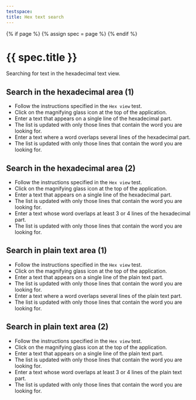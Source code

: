 ```yaml
---
testspace:
title: Hex text search
---
```


{% if page %} {% assign spec = page %} {% endif %}

# {{ spec.title }}
Searching for text in the hexadecimal text view.

## Search in the hexadecimal area (1)
- Follow the instructions specified in the `Hex view` test.
- Click on the magnifying glass icon at the top of the application.
- Enter a text that appears on a single line of the hexadecimal part.
- The list is updated with only those lines that contain the word you are looking for.
- Enter a text where a word overlaps several lines of the hexadecimal part.
- The list is updated with only those lines that contain the word you are looking for.

## Search in the hexadecimal area (2)
- Follow the instructions specified in the `Hex view` test.
- Click on the magnifying glass icon at the top of the application.
- Enter a text that appears on a single line of the hexadecimal part.
- The list is updated with only those lines that contain the word you are looking for.
- Enter a text whose word overlaps at least 3 or 4 lines of the hexadecimal part.
- The list is updated with only those lines that contain the word you are looking for.

## Search in plain text area (1)
- Follow the instructions specified in the `Hex view` test.
- Click on the magnifying glass icon at the top of the application.
- Enter a text that appears on a single line of the plain text part.
- The list is updated with only those lines that contain the word you are looking for.
- Enter a text where a word overlaps several lines of the plain text part.
- The list is updated with only those lines that contain the word you are looking for.

## Search in plain text area (2)
- Follow the instructions specified in the `Hex view` test.
- Click on the magnifying glass icon at the top of the application.
- Enter a text that appears on a single line of the plain text part.
- The list is updated with only those lines that contain the word you are looking for.
- Enter a text whose word overlaps at least 3 or 4 lines of the plain text part.
- The list is updated with only those lines that contain the word you are looking for.